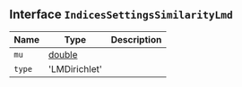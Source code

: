 ## Interface `IndicesSettingsSimilarityLmd`

| Name | Type | Description |
| - | - | - |
| `mu` | [double](./double.md) | &nbsp; |
| `type` | 'LMDirichlet' | &nbsp; |
